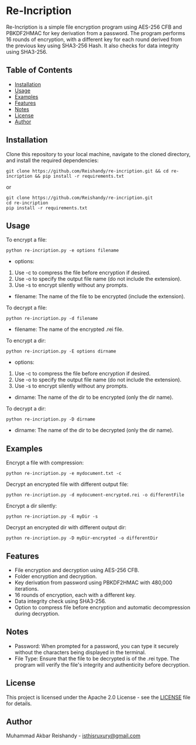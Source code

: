 # Re-Incription

Re-Incription is a simple file encryption program using AES-256 CFB and PBKDF2HMAC for key derivation from a password. The program performs 16 rounds of encryption, with a different key for each round derived from the previous key using SHA3-256 Hash. It also checks for data integrity using SHA3-256.

## Table of Contents
- [Installation](#installation)
- [Usage](#usage)
- [Examples](#examples)
- [Features](#features)
- [Notes](#notes)
- [License](#license)
- [Author](#author)

## Installation
Clone this repository to your local machine, navigate to the cloned directory, and install the required dependencies:
```
git clone https://github.com/Reishandy/re-incription.git && cd re-incription && pip install -r requirements.txt
```
or
```commandline
git clone https://github.com/Reishandy/re-incription.git
cd re-incription
pip install -r requirements.txt
```


## Usage
To encrypt a file:
```commandline
python re-incription.py -e options filename
```
- options:
1. Use -c to compress the file before encryption if desired.
2. Use -o to specify the output file name (do not include the extension).
3. Use -s to encrypt silently without any prompts.
- filename: The name of the file to be encrypted (include the extension).

To decrypt a file:
```commandline
python re-incription.py -d filename
```
- filename: The name of the encrypted .rei file.

To encrypt a dir:
```commandline
python re-incription.py -E options dirname
```
- options:
1. Use -c to compress the file before encryption if desired.
2. Use -o to specify the output file name (do not include the extension).
3. Use -s to encrypt silently without any prompts.
- dirname: The name of the dir to be encrypted (only the dir name).

To decrypt a dir:
```commandline
python re-incription.py -D dirname
```
- dirname: The name of the dir to be decrypted (only the dir name).



## Examples
Encrypt a file with compression:
```commandline
python re-incription.py -e mydocument.txt -c
```

Decrypt an encrypted file with different output file:
```commandline
python re-incription.py -d mydocument-encrypted.rei -o differentFile
```

Encrypt a dir silently:
```commandline
python re-incription.py -E myDir -s
```

Decrypt an encrypted dir with different output dir:
```commandline
python re-incription.py -D myDir-encrypted -o differentDir
```


## Features
- File encryption and decryption using AES-256 CFB.
- Folder encryption and decryption.
- Key derivation from password using PBKDF2HMAC with 480,000 iterations.
- 16 rounds of encryption, each with a different key.
- Data integrity check using SHA3-256.
- Option to compress file before encryption and automatic decompression during decryption.

## Notes
- Password: When prompted for a password, you can type it securely without the characters being displayed in the terminal.
- File Type: Ensure that the file to be decrypted is of the .rei type. The program will verify the file's integrity and authenticity before decryption.

## License
This project is licensed under the Apache 2.0 License - see the [LICENSE](LICENSE) file for details.

## Author
Muhammad Akbar Reishandy - isthisruxury@gmail.com

